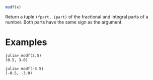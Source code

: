 ```julia
modf(x)
```

Return a tuple `(fpart, ipart)` of the fractional and integral parts of a number. Both parts have the same sign as the argument.

# Examples

```jldoctest
julia> modf(3.5)
(0.5, 3.0)

julia> modf(-3.5)
(-0.5, -3.0)
```
